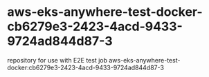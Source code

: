 # aws-eks-anywhere-test-docker-cb6279e3-2423-4acd-9433-9724ad844d87-3
repository for use with E2E test job aws-eks-anywhere-test-docker:cb6279e3-2423-4acd-9433-9724ad844d87-3
